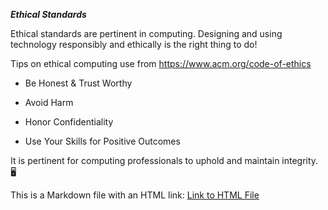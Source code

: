 ***Ethical Standards***


Ethical standards are pertinent in computing. Designing and using technology responsibly and ethically is the right thing to do!

Tips on ethical computing use from https://www.acm.org/code-of-ethics

- Be Honest & Trust Worthy

- Avoid Harm

- Honor Confidentiality

- Use Your Skills for Positive Outcomes

It is pertinent for computing professionals to uphold and maintain integrity.   🖥️

This is a Markdown file with an HTML link: <a href="index.html">Link to HTML File</a>

